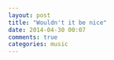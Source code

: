 ```yaml
---
layout: post
title: "Wouldn't it be nice"
date: 2014-04-30 00:07
comments: true
categories: music
---
```



